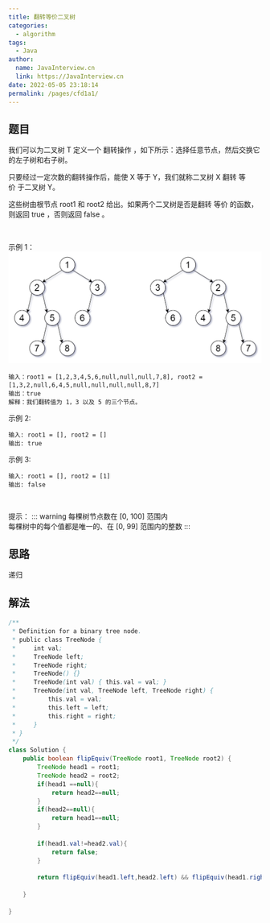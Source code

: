 ```yaml
---
title: 翻转等价二叉树
categories: 
  - algorithm
tags: 
  - Java
author: 
  name: JavaInterview.cn
  link: https://JavaInterview.cn
date: 2022-05-05 23:18:14
permalink: /pages/cfd1a1/
---
```



## 题目
我们可以为二叉树 T 定义一个 翻转操作 ，如下所示：选择任意节点，然后交换它的左子树和右子树。

只要经过一定次数的翻转操作后，能使 X 等于 Y，我们就称二叉树 X 翻转 等价 于二叉树 Y。

这些树由根节点 root1 和 root2 给出。如果两个二叉树是否是翻转 等价 的函数，则返回 true ，否则返回 false 。

 

示例 1：
![](../../../media/pictures/leetcode/tree_ex.png)


    输入：root1 = [1,2,3,4,5,6,null,null,null,7,8], root2 = [1,3,2,null,6,4,5,null,null,null,null,8,7]
    输出：true
    解释：我们翻转值为 1，3 以及 5 的三个节点。
示例 2:

    输入: root1 = [], root2 = []
    输出: true
示例 3:

    输入: root1 = [], root2 = [1]
    输出: false
 

提示：
::: warning
每棵树节点数在 [0, 100] 范围内\
每棵树中的每个值都是唯一的、在 [0, 99] 范围内的整数
:::




## 思路

递归

## 解法
```java
/**
 * Definition for a binary tree node.
 * public class TreeNode {
 *     int val;
 *     TreeNode left;
 *     TreeNode right;
 *     TreeNode() {}
 *     TreeNode(int val) { this.val = val; }
 *     TreeNode(int val, TreeNode left, TreeNode right) {
 *         this.val = val;
 *         this.left = left;
 *         this.right = right;
 *     }
 * }
 */
class Solution {
    public boolean flipEquiv(TreeNode root1, TreeNode root2) {
        TreeNode head1 = root1;
        TreeNode head2 = root2;
        if(head1 ==null){
            return head2==null;
        }
        if(head2==null){
            return head1==null;
        }

        if(head1.val!=head2.val){
            return false;
        }
      
        return flipEquiv(head1.left,head2.left) && flipEquiv(head1.right,head2.right) || flipEquiv(head1.left,head2.right) && flipEquiv(head1.right,head2.left);

    }

}


```